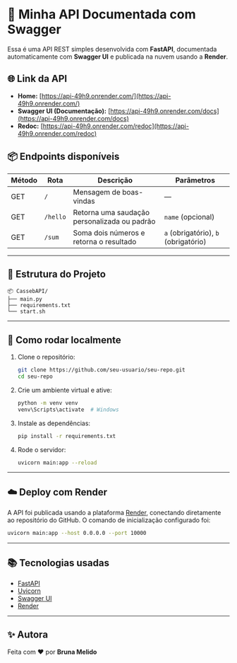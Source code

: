 # 🚀 Minha API Documentada com Swagger

Essa é uma API REST simples desenvolvida com **FastAPI**, documentada automaticamente com **Swagger UI** e publicada na nuvem usando a **Render**.

## 🌐 Link da API
- **Home:** [https://api-49h9.onrender.com/](https://api-49h9.onrender.com/)
- **Swagger UI (Documentação):** [https://api-49h9.onrender.com/docs](https://api-49h9.onrender.com/docs)
- **Redoc:** [https://api-49h9.onrender.com/redoc](https://api-49h9.onrender.com/redoc)

## 📦 Endpoints disponíveis

| Método | Rota        | Descrição                                           | Parâmetros                           |
|--------|-------------|-----------------------------------------------------|--------------------------------------|
| GET    | `/`         | Mensagem de boas-vindas                             | —                                    |
| GET    | `/hello`    | Retorna uma saudação personalizada ou padrão        | `name` (opcional)                    |
| GET    | `/sum`      | Soma dois números e retorna o resultado             | `a` (obrigatório), `b` (obrigatório) |

---

## 📁 Estrutura do Projeto

```
📦 CassebAPI/
├── main.py
├── requirements.txt
└── start.sh
```

---

## 🚀 Como rodar localmente

1. Clone o repositório:
   ```bash
   git clone https://github.com/seu-usuario/seu-repo.git
   cd seu-repo
   ```

2. Crie um ambiente virtual e ative:
   ```bash
   python -m venv venv
   venv\Scripts\activate  # Windows
   ```

3. Instale as dependências:
   ```bash
   pip install -r requirements.txt
   ```

4. Rode o servidor:
   ```bash
   uvicorn main:app --reload
   ```

---

## ☁️ Deploy com Render

A API foi publicada usando a plataforma [Render](https://render.com), conectando diretamente ao repositório do GitHub. O comando de inicialização configurado foi:

```bash
uvicorn main:app --host 0.0.0.0 --port 10000
```

---

## 📚 Tecnologias usadas

- [FastAPI](https://fastapi.tiangolo.com/)
- [Uvicorn](https://www.uvicorn.org/)
- [Swagger UI](https://swagger.io/tools/swagger-ui/)
- [Render](https://render.com/)

---

## ✨ Autora

Feita com ❤️ por **Bruna Melido**

